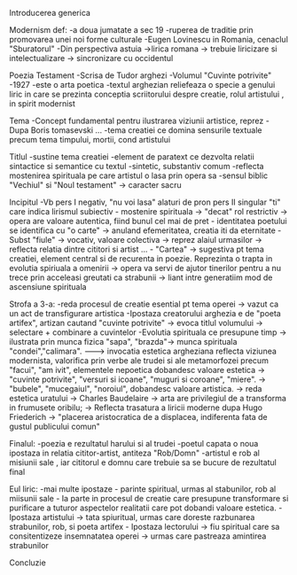 Introducerea generica

Modernism def:
	-a doua jumatate a sec 19
	-ruperea de traditie prin promovarea unei noi forme culturale
	-Eugen Lovinescu in Romania, cenaclul "Sburatorul"
	-Din perspectiva astuia ->lirica romana -> trebuie liricizare si intelectualizare 
	-> sincronizare cu occidentul
	
Poezia Testament
	-Scrisa de Tudor arghezi
	-Volumul "Cuvinte potrivite" -1927
	-este o arta poetica
	-textul arghezian reliefeaza o specie a genului liric in care se prezinta conceptia scriitorului despre creatie, rolul artistului , in spirit modernist

Tema
	-Concept fundamental pentru ilustrarea viziunii artistice, reprez
	-Dupa Boris tomasevski ...
	-tema creatiei ce domina sensurile textuale precum tema timpului, mortii, cond artistului
	
Titlul
	-sustine tema creatiei
	-element de paratext ce dezvolta relatii sintactice si semantice cu textul
	-sintetic, substantiv comum 
	-reflecta mostenirea spirituala pe care artistul o lasa prin opera sa
	-sensul biblic "Vechiul" si "Noul testament" -> caracter sacru
	
Incipitul
	-Vb pers I negativ, "nu voi lasa" alaturi de pron pers II singular "ti" care indica lirismul subiectiv
	- mostenire spirituala -> "decat" rol restrictiv -> opera are valoare autentica, fiind bunul cel mai de pret
	- identitatea poetului  se identifica cu "o carte" -> anuland efemeritatea, creatia iti da eternitate
	-Subst "fiule" -> vocativ, valoare colectiva -> reprez alaiul urmasilor -> reflecta relatia dintre cititori si artist ...
 	- "Cartea" -> sugestiva pt tema creatiei, element central si de recurenta in poezie. Reprezinta o trapta in evolutia spiriuala a omenirii -> opera va servi de ajutor tinerilor pentru a nu trece prin acceleasi greutati ca strabunii -> liant intre generatiim mod de ascensiune spirituala
	
Strofa a 3-a:
	-reda procesul de creatie esential pt tema operei -> vazut ca un act de transfigurare artistica
	-Ipostaza creatorului arghezia e de "poeta artifex", artizan cautand "cuvinte potrivite" -> evoca titlul volumului -> selectare + combinare a cuvintelor
	-Evolutia spirituala ce presupune timp -> ilustrata prin munca fizica "sapa", "brazda"-> munca spirituala "condei","calimara".
	---> invocatia estetica argheziana reflecta viziunea modernista, valorifica prin verbe ale trudei si ale metamorfozei precum "facui", "am ivit", elementele nepoetica dobandesc valoare estetica -> "cuvinte potrivite", "versuri si icoane", "muguri si coroane", "miere".
			-> "bubele", "mucegaiul", "noroiul", dobandesc valoare artistica. 
			-> reda estetica uratului -> Charles Baudelaire -> arta are privilegiul de a transforma in frumusete oribilu;
			-> Reflecta trasatura a liricii moderne dupa Hugo Friederich -> "placerea aristocratica de a displacea, indiferenta fata de gustul publicului comun"

Finalul:
	-poezia e rezultatul harului si al trudei
	-poetul capata o noua ipostaza in relatia cititor-artist, antiteza "Rob/Domn"
	-artistul e rob al misiunii sale , iar cititorul e domnu care trebuie sa se bucure de rezultatul final
	
Eul liric:
	-mai multe ipostaze
	- parinte spiritual, urmas al stabunilor, rob al miisunii sale
	- Ia parte in procesul de creatie care presupune transformare si purificare a tuturor aspectelor realitatii care pot dobandi valoare estetica.
	- Ipostaza artistului -> tata spiuritual, urmas care doreste razbunarea strabunilor, rob, si poeta artifex
	- Ipostaza lectorului -> fiu spiritual care sa consitentizeze insemnatatea operei -> urmas care pastreaza amintirea strabunilor
	



Concluzie